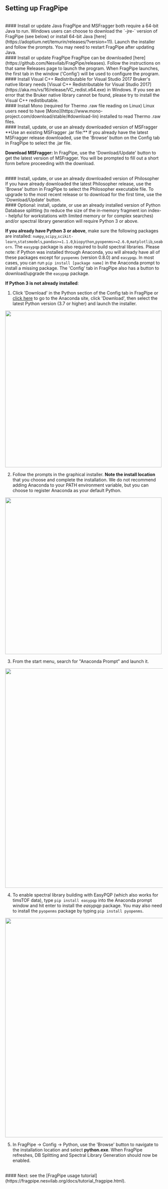 
## Setting up FragPipe

<br>
#### Install or update Java
FragPipe and MSFragger both require a 64-bit Java to run. Windows users can choose to download the `-jre-` version of FragPipe (see below) or install 64-bit Java [here](https://adoptium.net/temurin/releases/?version=11). Launch the installer and follow the prompts. You may need to restart FragPipe after updating Java.

<br>
#### Install or update FragPipe
FragPipe can be downloaded [here](https://github.com/Nesvilab/FragPipe/releases). Follow the instructions on that same Releases page to launch the program.  When FragPipe launches, the first tab in the window ('Config') will be used to configure the program.

<br>
#### Install Visual C++ Redistributable for Visual Studio 2017
Bruker's native library needs [Visual C++ Redistributable for Visual Studio 2017](https://aka.ms/vs/16/release/VC_redist.x64.exe) in Windows. If you see an error that the Bruker native library cannot be found, please try to install the Visual C++ redistibutable.

<br>
#### Install Mono (required for Thermo .raw file reading on Linux)
Linux users need to have [Mono](https://www.mono-project.com/download/stable/#download-lin) installed to read Thermo .raw files.

<br>
#### Install, update, or use an already downloaded version of MSFragger
**Use an existing MSFragger .jar file:** If you already have the latest MSFragger release downloaded, use the 'Browse' button on the Config tab in FragPipe to select the .jar file.

**Download MSFragger:** In FragPipe, use the 'Download/Update' button to get the latest version of MSFragger. You will be prompted to fill out a short form before proceeding with the download.

<br>
#### Install, update, or use an already downloaded version of Philosopher
If you have already downloaded the latest Philosopher release, use the 'Browse' button in FragPipe to select the Philosopher executable file. To upgrade to the most recent release or to download for the first time, use the 'Download/Update' button.

<br>
#### Optional: install, update, or use an already installed version of Python
Database splitting (to reduce the size of the in-memory fragment ion index-- helpful for workstations with limited memory or for complex searches) and/or spectral library generation will require Python 3 or above.

**If you already have Python 3 or above**, make sure the following packages are installed: `numpy`,`scipy`,`scikit-learn`,`statsmodels`,`pandas>=1.1.0`,`biopython`,`pyopenms>=2.6.0`,`matplotlib`,`seaborn`. The `easypqp` package is also required to build spectral libraries. Please note: if Python was installed through Anaconda, you will already have all of these packages except for `pyopenms` (version 0.8.0) and `easypqp`. In most cases, you can run `pip install [package name]` in the Anaconda prompt to install a missing package. The 'Config' tab in FragPipe also has a button to download/upgrade the `easypqp` package.

**If Python 3 is not already installed**:
1) Click 'Download' in the Python section of the Config tab in FragPipe or [click here](https://www.anaconda.com/distribution/) to go to the Anaconda site, click 'Download', then select the latest Python version (3.7 or higher) and launch the installer.
<img src="https://raw.githubusercontent.com/Nesvilab/FragPipe/gh-pages/images/anaconda_install.png" width="500px" align="middle"/>

2) Follow the prompts in the graphical installer. **Note the install location** that you choose and complete the installation. We do not recommend adding Anaconda to your PATH environment variable, but you can choose to register Anaconda as your default Python.
<img src="https://raw.githubusercontent.com/Nesvilab/FragPipe/gh-pages/images/anaconda_install_path.png" width="500px" align="middle"/>

3) From the start menu, search for "Anaconda Prompt" and launch it.
<img src="https://raw.githubusercontent.com/Nesvilab/FragPipe/gh-pages/images/anaconda_prompt_search.png" width="700px" align="middle"/>

4)  To enable spectral library building with EasyPQP (which also works for timsTOF data), type `pip install easypqp` into the Anaconda prompt window and hit enter to install the _easypqp_ package. You may also need to install the `pyopenms` package by typing `pip install pyopenms`.

<img src="https://raw.githubusercontent.com/Nesvilab/FragPipe/gh-pages/images/pip_install.png" width="700px" align="middle"/>

5) In FragPipe -> Config -> Python, use the 'Browse' button to navigate to the installation location and select **python.exe**. When FragPipe refreshes, DB Splitting and Spectral Library Generation should now be enabled.


<br>
#### Next: see the [FragPipe usage tutorial](https://fragpipe.nesvilab.org/docs/tutorial_fragpipe.html).

